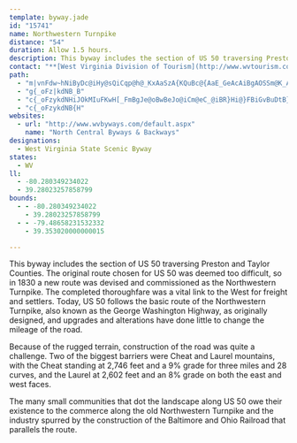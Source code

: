 ```yaml
---
template: byway.jade
id: "15741"
name: Northwestern Turnpike
distance: "54"
duration: Allow 1.5 hours.
description: This byway includes the section of US 50 traversing Preston and Taylor Counties.
contact: "**[West Virginia Division of Tourism](http://www.wvtourism.com)**  \r\n 800-225-5982  \r\n\r\n"
path: 
  - "m|vnFdw~hNiByDc@iHy@sQiCqp@h@_KxAaSzA{KQuBc@{AaE_GeAcAiBgAOSSm@K_AiBiJYyB}EyHcA_Au@mA]wCQ}FsAaEuEgJyAkD{@uDkBkEkBsFOo@[wC@gBXeCbBgDnAsAlAy@rEeC~B{AbAcBl@{AZyAHsBQyEkDwVe@mBgA_C_AuAaNaKmByB{AyCm@kBy@yDYcB[w@w@m@eC_AaAeAe@_AUmBNqDIgAa@y@mByAc@m@i@{AUqADsBbAgKHaBi@eAuDsCo@aA[}@OqARkKMwAy@aD[sDp@aHByDo@eCs@{AmCmCyEsDUYc@gASuAk@cUSaD{Mqw@SkC?oCb@aPOyBcDoOUsC?{@TwBzJse@Hy@?s@Iw@w@aCuH{Hw@mAUk@_@{CgByHmAsG[aCqA{RFiOLmCj@mEIqBcFePe@kAmAmAkMmJiAmAmCkFmJuMw@sA[_Am@oCoBmMUy@gB{CuAcB_@gACaABsBIs@cB}Gy@}Fa@gGCoLSsDY}CoAuHiAqBw@s@uDgCc@g@_@kAMsA[{AcAqA_A_Ae@k@Oe@cAgFKyA?cBIw@WuB[eBiQec@eBsJe@eBWa@i@e@sBkAyCgAyCg@iAs@}@_AcBmD_B_CsEgDsA_BqJqPsA}De@gCi@yJdA{DNgAb@eGX{A^_AnAyAnBgBp@cAn@aCNuCIe@gFmLqJkUe@sBMkCKy@kKy]o@s@mBeA]]Q_@?iAP}A`DaP?i@uAiXWwBy@qNMyAkDuIe@sCsDup@g@gDk@cCcAgCiBsCcB{AwBsAqBq@kKsAqFkAiCeAwFgD{M{NqWyYuAqBaBuCkAsCw@yBuAoFi@_E_@mDi@_MMs\\RgBd@oAlAiBfC}@~CR`Fp@`Hp@t@KlCmBt@mAfByHrEwPxDgJb@qCCqLVka@w@wDcGqUqAmCk@s@mDeDiBaCcDqQu@_FMeCH{DRkB^aB~Nee@d@eBnBoJh@eBbAuBhAwAfDaChAgAt@oAx@{B^qBxFid@H_BEkDOmBOy@sCoIi@sD[oGrDygADqCUeFc@iCo@gB_BkBcCyAcBsBy@aC_@wCDeCh@uCjLwWd@_CHuCIoAQ}@{@qBeG_HwDuHg@yAa@mCa@aK`@mD~C}QL_CW_DkDqR]wBUcDEgKJ_ENsAHa@x@oArHcGb@i@r@gEbAiDx@gBdAeBrBkBnAa@pGQnQ_CbCGnJqCtBGn@QrBeCbAgBJe@LaFJy@l@uB~AmE^_A|EaH|AmCCw@_@a@gD@kA_@c@Yo@g@e@s@CeAb@}Cr@mBnCoGLk@@g@Ie@oBuHCwAH{@ZsAlA_AXg@N}@n@qObBmIHsFE_BmDeVGw@B_Bb@aGHeFOg@a@g@o@S[?s@TcDvByA`@cDDkKk@s@U_FcFsAcDSkA?aBXs@n@iAxA{Dx@aA|@e@bHc@b@Uh@_ATyACq@[aBsFwSOmBH}B\\aBp@qAh@m@pI{Ej@eAHaBiAaGYu@sCsEe@aA_@mBIy@?uCj@aRWyK[oCkBsHyB{OCy@DsCjI__@By@CsAS_AYe@eD_E}C{EwF}NqByHuCgNoAiD]yAQeAO_DFaBVyAt@aBfAiA~@sA^aAx@yE^kA~@sBzAaBrJyIxPuL~A{AjJcRh@qBT{DDyEo@{M?yBbAqTH{Id@aEDqAEq@YiA_B}Di@mBUaB?mGM}AsDkQR{B@w@a@cKDoATaA|@yB`@q@n@s@vBuA|FeClAy@Ps@N{BK}d@b@gChByEX{ANsCEqADsD^oChFaSVyANsBDaHE_AYgCy@eDe@kAmD}GkBeCgBeBkCuBiCcBiEuB_GqB{@s@aF}EyA}CuAgEY_B?{@n@sCxB_HRaAJeBDuGLyBlAmGJaCEqA}@mG{@_E}BoHsCoK_@sDIsANeKCgCkAuPOsASm@[s@gBeCSaAFy@d@cAbBuAbEqBhA{@XsA?}@oAiDOkB@w@Lm@n@gAxAaBb@eAZsCbA}BrAu@bDyA`AQ`DKrEoB`CK~@M^c@DoAs@eFAyAbB}Tf@_E`BaDd@yD\\{@^eBI}@]m@{BmBg@MuBEo@_@y@eAiAs@mAWcAm@yFmF_BuCMi@Oy@^kLRq@`@YjEyAl@s@JyAT{JIk@iFuGsAw@yC_AqDo@k@m@w@qC[e@{@YeFWm@c@Ge@D_@lDeGPaA~@aJh@c@lBIh@WXk@X{AtAeEl@_CjBmE|@iCXqB?_CJg@|@kBCcCL]hCmBXm@TyBRMN@LXq@tEOn@m@f@Qj@@bAGbAS~@OtBBhANRVKfAkDbEiGr@yBr@kAz@u@|AeEh@k@tAM|AJvD?rDe@`Am@`AqAbByC~CoLhBcLrCyFVsA?sILuAzD{Np@qCVgBh@gPhCmi@|By[FgCAyCOsEc@yDyFcVi@mEIsB?yBZyU_@qCeB{G}AgEoB_HoAyBsQkVuF_Mw@uCMgAEkAD_Dd@aEvBgHrA{CfJmPlAmD~AaDfDmFnCeDlBgDXw@zAcHl@eBxAgA|QiKdCiChBgCrAuCzIuUvNef@zAgD`IaNhE{DtDkBjDsAjB[dK@l@H~Ab@~EnBfEzBdGtFl@b@pBf@h@?hAMr@SvAw@lKsGhByArBsCxBuDlEyGX_ADm@?q@O{@sBaHm@_BeCkFiDiF}AgE]yAa@yCIaAmAeGQ{Du@wB[yAQmDDMC]W{@YyCDw@\\oACkAMYuA_AQs@C_Bc@y@e@Yc@m@IyCKWc@YgCOUKk@m@s@yED_CKm@MQ[Mc@FiDjAo@I]i@GYCy@d@_C?q@Sy@k@y@M_@Ea@BeCT_A^a@vB}Ad@o@h@kAD]Ei@I]gBaBa@q@Y{ABeA^aAVc@`CaCTe@HgAE_@eA_CG}AOgAe@s@iAs@Sk@?kANiBEcAIU_B_BI_@?qAKu@Ok@aAmBy@gD_C_C}DmGu@{@qG_Fo@w@mB_D_ASiBGmBsAgDgBcJeDu@_@y@s@wByCyAmE{L_WcBwFeEqWaFw]uKkz@WqA_@sAeAgCeAmBgW}a@cAmC}I{k@WaBQ{CCuARoDT_CbBsJNgB?kAIoAiB{O?mAb@gD?eCOmAiByFSqAO{AI{FOwBsAwH[qEDeFXcJFgN"
  - "g{_oFz|kdNB_B"
  - "c{_oFzykdNHiJOkMIuFKwH[_FmBgJe@oBwBeJo@iCm@eC_@iBR}Hi@}FBiGvBuDtB}AROzGaFlEuBlDoBlAmBTuBUmJ~AsGzBqGz@aC~AkD\\w@pAuDlByLpEu]t@eGl@{FDWjA}FFK"
  - "c{_oFzykdNB{H"
websites: 
  - url: "http://www.wvbyways.com/default.aspx"
    name: "North Central Byways & Backways"
designations: 
  - West Virginia State Scenic Byway
states: 
  - WV
ll: 
  - -80.280349234022
  - 39.28023257858799
bounds: 
  - - -80.280349234022
    - 39.28023257858799
  - - -79.48658231532332
    - 39.353020000000015

---
```


This byway includes the section of US 50 traversing Preston and Taylor Counties. The original route chosen for US 50 was deemed too difficult, so in 1830 a new route was devised and commissioned as the Northwestern Turnpike. The completed thoroughfare was a vital link to the West for freight and settlers. Today, US 50 follows the basic route of the Northwestern Turnpike, also known as the George Washington Highway, as originally designed, and upgrades and alterations have done little to change the mileage of the road.

Because of the rugged terrain, construction of the road was quite a challenge. Two of the biggest barriers were Cheat and Laurel mountains, with the Cheat standing at 2,746 feet and a 9% grade for three miles and 28 curves, and the Laurel at 2,602 feet and an 8% grade on both the east and west faces.

The many small communities that dot the landscape along US 50 owe their existence to the commerce along the old Northwestern Turnpike and the industry spurred by the construction of the Baltimore and Ohio Railroad that parallels the route.